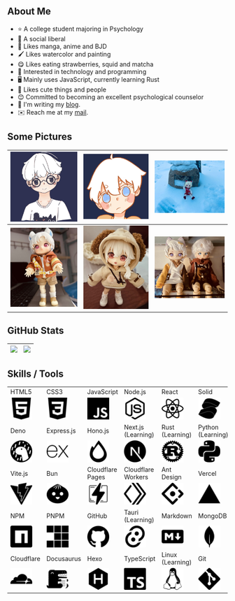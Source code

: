 ## About Me

- ⭐ A college student majoring in Psychology
- 🫡 A social liberal
- 📖 Likes manga, anime and BJD
- 🖌️ Likes watercolor and painting
- 😋 Likes eating strawberries, squid and matcha
- 🧠 Interested in technology and programming
- 🖥️ Mainly uses JavaScript, currently learning Rust
- 🥰 Likes cute things and people
- 😊 Committed to becoming an excellent psychological counselor
- 📖 I'm writing my [blog](https://blog.leafyee.xyz).
- ✉️ Reach me at my [mail](mailto://xiaoyezi@leafyee.xyz).

## Some Pictures

| ![](photos/6.jpg) | ![](photos/5.jpg) | ![](photos/4.jpg) |
| :--------: | :--------: | :--------: |
| ![](photos/3.jpg) | ![](photos/2.jpg) | ![](photos/1.jpg) |

## GitHub Stats

|![](https://o0-0o.vercel.app/api?username=LeafYeeXYZ&show_icons=true&rank_icon=github&show=reviews,discussions_started,discussions_answered,prs_merged,prs_merged_percentage)|![](https://o0-0o.vercel.app/api/top-langs/?username=LeafYeeXYZ&size_weight=0.5&count_weight=0.5&langs_count=6)|
|:---:|:---:|

## Skills / Tools
<table class="skills">
  <tr>
    <td>HTML5</td>
    <td>CSS3</td>
    <td>JavaScript</td>
    <td>Node.js</td>
    <td>React</td>
    <td>Solid</td>
  </tr>
  <tr>
    <td><img src="icons/html5.svg" width="50px"></td>
    <td><img src="icons/css3.svg" width="50px"></td>
    <td><img src="icons/javascript.svg" width="50px"></td>
    <td><img src="icons/nodedotjs.svg" width="50px"></td>
    <td><img src="icons/react.svg" width="50px"></td>
    <td><img src="icons/solid.svg" width="50px"></td>
  </tr>
  <tr>
    <td>Deno</td>
    <td>Express.js</td>
    <td>Hono.js</td>
    <td>Next.js<br>(Learning)</td>
    <td>Rust<br>(Learning)</td>
    <td>Python<br>(Learning)</td>
  </tr>
  <tr>
    <td><img src="icons/deno.svg" width="50px"></td>
    <td><img src="icons/express.svg" width="50px"></td>
    <td><img src="icons/hono.svg" width="50px"></td>
    <td><img src="icons/nextdotjs.svg" width="50px"></td>
    <td><img src="icons/rust.svg" width="50px"></td>
    <td><img src="icons/python.svg" width="50px"></td>
  </tr>
  <tr>
    <td>Vite.js</td>
    <td>Bun</td>
    <td>Cloudflare Pages</td>
    <td>Cloudflare Workers</td>
    <td>Ant Design</td>
    <td>Vercel</td>
  </tr>
  <tr>
    <td><img src="icons/vite.svg" width="50px"></td>
    <td><img src="icons/bun.svg" width="50px"></td>
    <td><img src="icons/cloudflarepages.svg" width="50px"></td>
    <td><img src="icons/cloudflareworkers.svg" width="50px"></td>
    <td><img src="icons/antdesign.svg" width="50px"></td>
    <td><img src="icons/vercel.svg" width="50px"></td>
  </tr>
  <tr>
    <td>NPM</td>
    <td>PNPM</td>
    <td>GitHub</td>
    <td>Tauri<br>(Learning)</td>
    <td>Markdown</td>
    <td>MongoDB</td>
  </tr>
  <tr>
    <td><img src="icons/npm.svg" width="50px"></td>
    <td><img src="icons/pnpm.svg" width="50px"></td>
    <td><img src="icons/github.svg" width="50px"></td>
    <td><img src="icons/tauri.svg" width="50px"></td>
    <td><img src="icons/markdown.svg" width="50px"></td>
    <td><img src="icons/mongodb.svg" width="50px"></td>
  </tr>
  <tr>
    <td>Cloudflare</td>
    <td>Docusaurus</td>
    <td>Hexo</td>
    <td>TypeScript</td>
    <td>Linux<br>(Learning)</td>
    <td>Git</td>
  </tr>
  <tr>
    <td><img src="icons/cloudflare.svg" width="50px"></td>
    <td><img src="icons/docusaurus.svg" width="50px"></td>
    <td><img src="icons/hexo.svg" width="50px"></td>
    <td><img src="icons/typescript.svg" width="50px"></td>
    <td><img src="icons/linux.svg" width="50px"></td>
    <td><img src="icons/git.svg" width="50px"></td>
  </tr>
</table>
